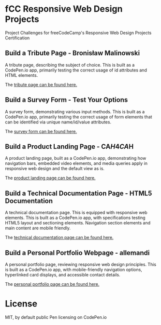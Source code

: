 # fCC Responsive Web Design Projects
Project Challenges for freeCodeCamp's Responsive Web Design Projects Certification

## Build a Tribute Page - Bronisław Malinowski
A tribute page, describing the subject of choice. This is built as a CodePen.io app, primarily testing the correct usage of id attributes and HTML elements.

The [tribute page can be found here.](https://codepen.io/allemandi/full/xxRZBZp "fCC: Build a Tribute Page - Bronisław Malinowski")

## Build a Survey Form - Test Your Options
A survey form, demonstrating various input methods. This is built as a CodePen.io app, primarily testing the correct usage of form elements that can be identified via unique name/id/value attributes.

The [survey form can be found here.](https://codepen.io/allemandi/full/qBqbzev "fCC: Build a Survey Form - Test Your Options")

## Build a Product Landing Page - CA$H 4 CA$H
A product landing page, built as a CodePen.io app, demonstrating how navigation bars, embedded video elements, and media queries apply in responsive web design and the default view as is.

The [product landing page can be found here.](https://codepen.io/allemandi/full/BaQKQEM "fCC: Build a Product Landing Page - CA$H 4 CA$H")

## Build a Technical Documentation Page - HTML5 Documentation
A technical documentation page. This is equipped with responsive web elements.  This is built as a CodePen.io app, with specifications testing HTML5 layout and sectioning elements. Navigation section elements and main content are mobile friendly.

The [technical documentation page can be found here.](https://codepen.io/allemandi/full/MWbyvwr "fCC: Build a Technical Documentation Page - HTML5 Documentation")

## Build a Personal Portfolio Webpage - allemandi
A personal portfolio page, reviewing responsive web design principles. This is built as a CodePen.io app, with mobile-friendly navigation options, hyperlinked card displays, and accessible contact details.

The [personal portfolio page can be found here.](https://codepen.io/allemandi/full/zYoqajr "fCC: Build a Personal Portfolio Webpage - allemandi")

# License
MIT, by default public Pen licensing on CodePen.io
